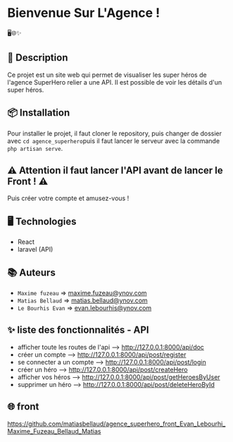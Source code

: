 # Bienvenue Sur L'Agence !

🖥️🌐✨

## 📝 Description

Ce projet est un site web qui permet de visualiser les super héros de l'agence SuperHero relier a une API. Il est possible de voir les détails d'un super héros.

## 📦 Installation

Pour installer le projet, il faut cloner le repository, puis changer de dossier avec `cd agence_superhero`puis il faut lancer le serveur avec la commande `php artisan serve`.

## ⚠️ Attention il faut lancer l'API avant de lancer le Front ! ⚠️

Puis créer votre compte et amusez-vous !

## 🖥️ Technologies

- React
- laravel (API)

## 📚 Auteurs

- `Maxime fuzeau` => maxime.fuzeau@ynov.com
- `Matias Bellaud` => matias.bellaud@ynov.com
- `Le Bourhis Evan` => evan.lebourhis@ynov.com

## ✨ liste des fonctionnalités - API

- afficher toute les routes de l'api --> http://127.0.0.1:8000/api/doc
- créer un compte --> http://127.0.0.1:8000/api/post/register
- se connecter a un compte --> http://127.0.0.1:8000/api/post/login
- créer un héro --> http://127.0.0.1:8000/api/post/createHero
- afficher vos héros --> http://127.0.0.1:8000/api/post/getHeroesByUser
- supprimer un héro --> http://127.0.0.1:8000/api/post/deleteHeroById


## 🌐 front

https://github.com/matiasbellaud/agence_superhero_front_Evan_Lebourhi_Maxime_Fuzeau_Bellaud_Matias

